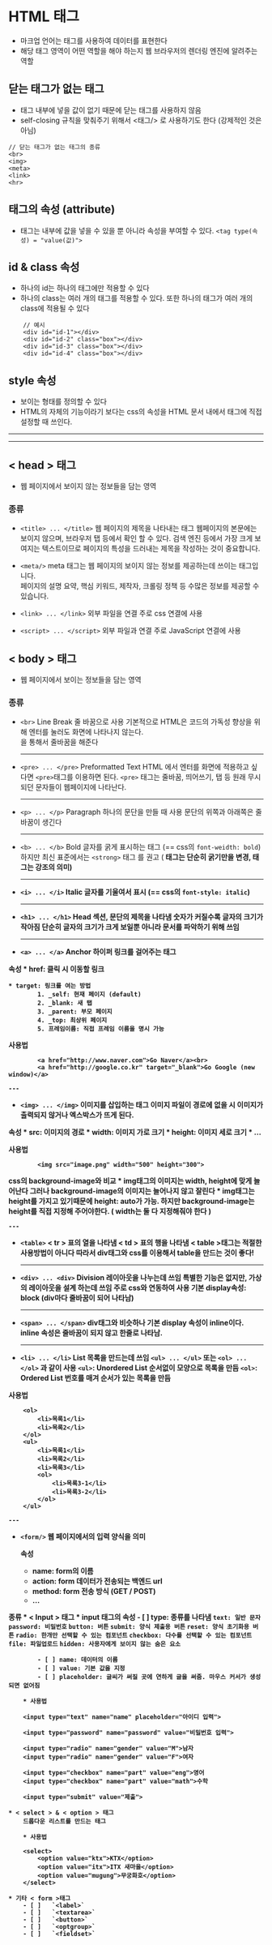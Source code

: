 # HTML 태그
* 마크업 언어는 태그를 사용하여 데이터를 표현한다
* 해당 태그 영역이 어떤 역할을 해야 하는지 웹 브라우저의 렌더링 엔진에 알려주는 역할

## 닫는 태그가 없는 태그
* 태그 내부에 넣을 값이 없기 때문에 닫는 태그를 사용하지 않음
* self-closing
		규칙을 맞춰주기 위해서 <태그/> 로 사용하기도 한다 (강제적인 것은 아님)
		
```
// 닫는 태그가 없는 태그의 종류
<br>
<img>
<meta>
<link>
<hr>
```

## 태그의 속성 (attribute)
* 태그는 내부에 값을 넣을 수 있을 뿐 아니라 속성을 부여할 수 있다.
`<tag type(속성) = "value(값)">`

## id & class 속성
* 하나의 id는 하나의 태그에만 적용할 수 있다
* 하나의 class는 여러 개의 태그를 적용할 수 있다. 또한 하나의 태그가 여러 개의 class에 적용될 수 있다
```
	// 예시
	<div id="id-1"></div>
	<div id="id-2" class="box"></div>
	<div id="id-3" class="box"></div>
	<div id="id-4" class="box"></div>
```

## style 속성
* 보이는 형태를 정의할 수 있다
* HTML의 자체의 기능이라기 보다는 css의 속성을 HTML 문서 내에서 태그에 직접 설정할 때 쓰인다.


- - - -
- - - -

## < head > 태그
* 웹 페이지에서 보이지 않는 정보들을 담는 영역

### 종류
* `<title> ... </title>`
	웹 페이지의 제목을 나타내는 태그
	웹페이지의 본문에는 보이지 않으며, 브라우저 탭 등에서 확인 할 수 있다.
	검색 엔진 등에서 가장 크게 보여지는 텍스트이므로 페이지의 특성을 드러내는 제목을 작성하는 것이 중요합니다.
* `<meta/>`
	meta 태그는 웹 페이지의 보이지 않는 정보를 제공하는데 쓰이는 태그입니다.  
페이지의 설명 요약, 핵심 키워드, 제작자, 크롤링 정책 등 수많은 정보를 제공할 수 있습니다.
	
* `<link> ... </link>`
	외부 파일을 연결
	주로 css 연결에 사용

* `<script> ... </script>`
	외부 파일과 연결
	주로 JavaScript 연결에 사용

## < body > 태그
* 웹 페이지에서 보이는 정보들을 담는 영역

### 종류
* `<br>`
	Line Break
	줄 바꿈으로 사용
	기본적으로 HTML은 코드의 가독성 향상을 위해 엔터를 눌러도 화면에 나타나지 않는다. <br>을 통해서 줄바꿈을 해준다
	
	---
	
* `<pre> ... </pre>`
	Preformatted Text
	HTML	에서 엔터를 화면에 적용하고 싶다면 `<pre>`태그를 이용하면 된다.
	`<pre>` 태그는 줄바꿈, 띄어쓰기, 탭 등 원래 무시되던 문자들이 웹페이지에 나타난다.
	
	---
	
* `<p> ... </p>`
	Paragraph
	하나의 문단을 만들 때 사용
	문단의 위쪽과 아래쪽은 줄바꿈이 생긴다
	
	---
	
* `<b> ... </b>`
	Bold
	글자를 굵게 표시하는 태그 (== css의 `font-weidth: bold`)
	하지만 최신 표준에서는 `<strong>` 태그 를 권고
	(<b> 태그는 단순히 굵기만을 변경, <strong> 태그는 강조의 의미)
	
	---
	
* `<i> ... </i>`
	Italic
	글자를 기울여서 표시 (== css의 `font-style: italic`)

	---

* `<h1> ... </h1>`
	Head
	섹션, 문단의 제목을 나타냄
	숫자가 커질수록 글자의 크기가 작아짐
	단순히 글자의 크기가 크게 보일뿐 아니라 문서를 파악하기 위해 쓰임

	---

* `<a> ... </a>`
	Anchor
	하이퍼 링크를 걸어주는 태그
	
속성
	* href: 클릭 시 이동할 링크
	 
	* target: 링크를 여는 방법
			1. _self: 현재 페이지 (default)
			2. _blank: 새 탭
			3. _parent: 부모 페이지
			4. _top: 최상위 페이지
			5. 프레임이름: 직접 프레임 이름을 명시 가능
사용법
```
		<a href="http://www.naver.com">Go Naver</a><br>
		<a href="http://google.co.kr" target="_blank">Go Google (new window)</a>
```
		
	---
		
* `<img> ... </img>`
	이미지를 삽입하는 태그
	이미지 파일이 경로에 없을 시 이미지가 출력되지 않거나 엑스박스가 뜨게 된다.
	
속성
	* src: 이미지의 경로
	* width: 이미지 가로 크기
	* height: 이미지 세로 크기
	* ...
	
사용법
```
		<img src="image.png" width="500" height="300">
```

css의 background-image와 비교
	* img태그의 이미지는 width, height에 맞게 늘어난다
		그러나 background-image의 이미지는 늘어나지 않고 잘린다
	* img태그는 height를 가지고 있기때문에 height: auto가 가능.
		하지만 background-image는 height를 직접 지정해 주어야한다.
		( width는 둘 다 지정해줘야 한다 )
	
	---
	
* `<table>`
	< tr > 표의 열을 나타냄
	< td > 표의 행을 나타냄
	< table >태그는 적절한 사용방법이 아니다
	따라서 div태그와 css를 이용해서 table을 만드는 것이 좋다!
	
	---

* `<div> ... <div>`
	Division
	레이아웃을 나누는데 쓰임
	특별한 기능은 없지만, 가상의 레이아웃을 설계 하는데 쓰임
	주로 css와 연동하여 사용
	기본 display속성: block (div마다 줄바꿈이 되어 나타남)

	---

* `<span> ... </span>`
	div태그와 비슷하나 기본 display 속성이 inline이다.
	inline 속성은 줄바꿈이 되지 않고 한줄로 나타남.
		
	---

* `<li> ... </li>`
	List
	목록을 만드는데 쓰임
	`<ul> ... </ul>` 또는 `<ol> ... </ol>` 과 같이 사용
	`<ul>`: Unordered List 순서없이 모양으로 목록을 만듬
	`<ol>`: Ordered List 번호를 매겨 순서가 있는 목록을 만듬
	
사용법
```
	<ol>
		<li>목록1</li>
		<li>목록2</li>
	</ol>
	<ul>
		<li>목록1</li>
		<li>목록2</li>
		<li>목록3</li>
		<ol>
			<li>목록3-1</li>
			<li>목록3-2</li>
		</ol>
	</ul>
```

	---

* `<form/>`
	웹 페이지에서의 입력 양식을 의미
	
	속성
	* name: form의 이름
	* action: form 데이터가 전송되는 백엔드 url
	* method: form 전송 방식 (GET / POST)
	* ...


종류
	* < Input > 태그
		* input 태그의 속성
			- [ ] type: 종류를 나타냄
				`text: 일반 문자`
				`password: 비밀번호`
				`button: 버튼`
				`submit: 양식 제출용 버튼`
				`reset: 양식 초기화용 버튼`
				`radio: 한개만 선택할 수 있는 컴포넌트`
				`checkbox: 다수를 선택할 수 있는 컴포넌트`
				`file: 파일업로드`
				`hidden: 사용자에게 보이지 않는 숨은 요소`
				
				
			- [ ] name: 데이터의 이름
			- [ ] value: 기본 값을 지정
			- [ ] placeholder: 글씨가 써질 곳에 연하게 글을 써줌. 마우스 커서가 생성되면 없어짐
	
		* 사용법
```
	<input type="text" name="name" placeholder="아이디 입력">
```
```
	<input type="password" name="password" value="비밀번호 입력">
```	
```
	<input type="radio" name="gender" value="M">남자
	<input type="radio" name="gender" value="F">여자
```
```
	<input type="checkbox" name="part" value="eng">영어
	<input type="checkbox" name="part" value="math">수학
```	
```
	<input type="submit" value="제출">
```
	
	* < select > & < option > 태그
		드롭다운 리스트를 만드는 태그
		
		* 사용법
```
	<select>
		<option value="ktx">KTX</option>
		<option value="itx">ITX 새마을</option>
		<option value="mugung">무궁화호</option>
	</select>
```
		
	* 기타 < form >태그
		- [ ]   `<label>`
		- [ ]   `<textarea>`
		- [ ]   `<button>`
		- [ ]   `<optgroup>`
		- [ ]   `<fieldset>`